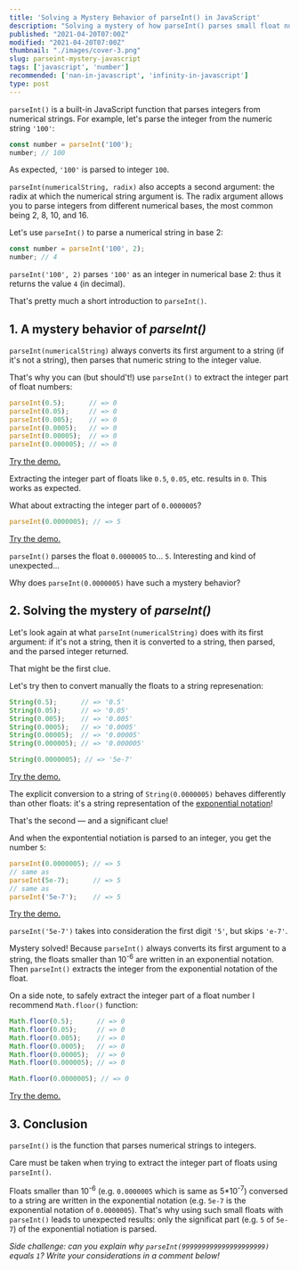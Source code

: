 ```yaml
---
title: 'Solving a Mystery Behavior of parseInt() in JavaScript'
description: "Solving a mystery of how parseInt() parses small float numbers in JavaScript."
published: "2021-04-20T07:00Z"
modified: "2021-04-20T07:00Z"
thumbnail: "./images/cover-3.png"
slug: parseint-mystery-javascript
tags: ['javascript', 'number']
recommended: ['nan-in-javascript', 'infinity-in-javascript']
type: post
---
```


`parseInt()` is a built-in JavaScript function that parses integers from numerical strings. For example, let's parse the integer from the numeric string `'100'`:

```javascript
const number = parseInt('100');
number; // 100
```

As expected, `'100'` is parsed to integer `100`.  

`parseInt(numericalString, radix)` also accepts a second argument: the radix at which the numerical string argument is. The radix argument allows you to parse integers from different
numerical bases, the most common being 2, 8, 10, and 16.    

Let's use `parseInt()` to parse a numerical string in base 2:

```javascript
const number = parseInt('100', 2);
number; // 4
```

`parseInt('100', 2)` parses `'100'` as an integer in numerical base 2: thus it returns the value `4` (in decimal).  

That's pretty much a short introduction to `parseInt()`.  

## 1. A mystery behavior of *parseInt()*

`parseInt(numericalString)` always converts its first argument to a string (if it's not a string), then parses that numeric string to the integer value.  

That's why you can (but should't!) use `parseInt()` to extract the integer part of float numbers:

```javascript
parseInt(0.5);      // => 0
parseInt(0.05);     // => 0
parseInt(0.005);    // => 0
parseInt(0.0005);   // => 0
parseInt(0.00005);  // => 0
parseInt(0.000005); // => 0
```

[Try the demo.](https://jsfiddle.net/dmitri_pavlutin/tshcnf6v/)

Extracting the integer part of floats like `0.5`, `0.05`, etc. results in `0`. This works as expected.   

What about extracting the integer part of `0.0000005`?  

```javascript
parseInt(0.0000005); // => 5
```

[Try the demo.](https://jsfiddle.net/dmitri_pavlutin/txqm6573/)

`parseInt()` parses the float `0.0000005` to... `5`. Interesting and kind of unexpected...  

Why does `parseInt(0.0000005)` have such a mystery behavior?  

## 2. Solving the mystery of *parseInt()*

Let's look again at what `parseInt(numericalString)` does with its first argument: if it's not a string, then it is converted to a string, then parsed, and the parsed integer returned.  

That might be the first clue.  

Let's try then to convert manually the floats to a string represenation:

```javascript
String(0.5);      // => '0.5'
String(0.05);     // => '0.05'
String(0.005);    // => '0.005'
String(0.0005);   // => '0.0005' 
String(0.00005);  // => '0.00005'
String(0.000005); // => '0.000005'

String(0.0000005); // => '5e-7'
```

[Try the demo.](https://jsfiddle.net/dmitri_pavlutin/m7az1y2g/)

The explicit conversion to a string of `String(0.0000005)` behaves differently than other floats: it's a string representation of the [exponential notation](https://en.wikipedia.org/wiki/Scientific_notation)!

That's the second &mdash; and a significant clue!

And when the expontential notiation is parsed to an integer, you get the number `5`:

```javascript
parseInt(0.0000005); // => 5
// same as
parseInt(5e-7);      // => 5
// same as
parseInt('5e-7');    // => 5
```

[Try the demo.](https://jsfiddle.net/dmitri_pavlutin/tyov1daL/)

`parseInt('5e-7')` takes into consideration the first digit `'5'`, but skips `'e-7'`.  

Mystery solved! Because `parseInt()` always converts its first argument to a string, the floats smaller than 10<sup>-6</sup> are written in an exponential notation. Then `parseInt()` extracts the integer from the exponential notation of the float.

On a side note, to safely extract the integer part of a float number I recommend `Math.floor()` function:

```javascript
Math.floor(0.5);      // => 0
Math.floor(0.05);     // => 0
Math.floor(0.005);    // => 0
Math.floor(0.0005);   // => 0
Math.floor(0.00005);  // => 0
Math.floor(0.000005); // => 0

Math.floor(0.0000005); // => 0
```

[Try the demo.](https://jsfiddle.net/dmitri_pavlutin/w6ut3pvh/)

## 3. Conclusion

`parseInt()` is the function that parses numerical strings to integers. 

Care must be taken when trying to extract the integer part of floats using `parseInt()`.  

Floats smaller than 10<sup>-6</sup> (e.g. `0.0000005` which is same as 5*10<sup>-7</sup>) conversed to a string are written in the exponential notation  (e.g. `5e-7` is the exponential notation of `0.0000005`). That's why using such small floats with `parseInt()` leads to unexpected results: only the significat part (e.g. `5` of `5e-7`) of the exponential notiation is parsed. 

*Side challenge: can you explain why `parseInt(999999999999999999999)` equals `1`? Write your considerations in a comment below!*
